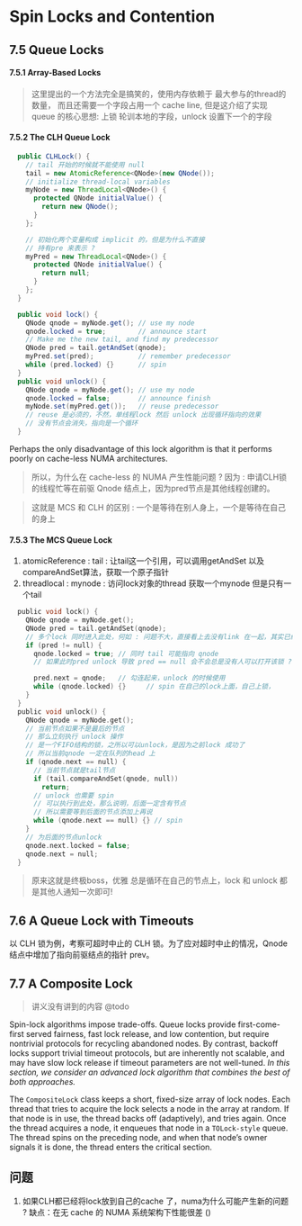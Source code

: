 # Spin Locks and Contention

## 7.5 Queue Locks

#### 7.5.1 Array-Based Locks
> 这里提出的一个方法完全是搞笑的，使用内存依赖于 最大参与的thread的数量，
> 而且还需要一个字段占用一个 cache line, 但是这介绍了实现 queue 的核心思想:
> 上锁 轮训本地的字段，unlock 设置下一个的字段

#### 7.5.2 The CLH Queue Lock
```java
  public CLHLock() {
    // tail 开始的时候就不能使用 null
    tail = new AtomicReference<QNode>(new QNode());
    // initialize thread-local variables
    myNode = new ThreadLocal<QNode>() {
      protected QNode initialValue() {
        return new QNode();
      }
    };

    // 初始化两个变量构成 implicit 的，但是为什么不直接
    // 持有pre 来表示 ?
    myPred = new ThreadLocal<QNode>() {
      protected QNode initialValue() {
        return null;
      }
    };
  }

  public void lock() {
    QNode qnode = myNode.get(); // use my node
    qnode.locked = true;        // announce start
    // Make me the new tail, and find my predecessor
    QNode pred = tail.getAndSet(qnode);
    myPred.set(pred);           // remember predecessor
    while (pred.locked) {}      // spin
  }
  public void unlock() {
    QNode qnode = myNode.get(); // use my node
    qnode.locked = false;       // announce finish
    myNode.set(myPred.get());   // reuse predecessor
    // reuse 是必须的，不然，单线程lock 然后 unlock 出现循环指向的效果
    // 没有节点会消失，指向是一个循环
  }
```

Perhaps the only disadvantage of this lock algorithm is that it performs poorly
on cache-less NUMA architectures.

> 所以，为什么在 cache-less 的 NUMA 产生性能问题 ?
> 因为 : 申请CLH锁的线程忙等在前驱 Qnode 结点上，因为pred节点是其他线程创建的。

> 这就是 MCS 和 CLH 的区别 : 一个是等待在别人身上，一个是等待在自己的身上

#### 7.5.3 The MCS Queue Lock
1. atomicReference : tail : 让tail这一个引用，可以调用getAndSet 以及 compareAndSet算法，获取一个原子指针
2. threadlocal : mynode : 访问lock对象的thread 获取一个mynode 但是只有一个tail

```c
  public void lock() {
    QNode qnode = myNode.get();
    QNode pred = tail.getAndSet(qnode);
    // 多个lock 同时进入此处，何如 : 问题不大，直接看上去没有link 在一起，其实已经形成了队列，
    if (pred != null) {
      qnode.locked = true; // 同时 tail 可能指向 qnode
      // 如果此时pred unlock 导致 pred == null 会不会总是没有人可以打开该锁 ?　不会

      pred.next = qnode;   // 勾连起来，unlock 的时候使用
      while (qnode.locked) {}     // spin 在自己的lock上面，自己上锁，
    }
  }
  public void unlock() {
    QNode qnode = myNode.get();
    // 当前节点如果不是最后的节点
    // 那么立刻执行 unlock 操作
    // 是一个FIFO结构的锁，之所以可以unlock，是因为之前lock 成功了
    // 所以当前qnode 一定在队列的head 上
    if (qnode.next == null) {
      // 当前节点就是tail节点
      if (tail.compareAndSet(qnode, null))
        return;
      // unlock 也需要 spin
      // 可以执行到此处，那么说明，后面一定含有节点
      // 所以需要等到后面的节点添加上再说
      while (qnode.next == null) {} // spin
    }
    // 为后面的节点unlock
    qnode.next.locked = false;
    qnode.next = null;
  }
```
> 原来这就是终极boss，优雅
> 总是循环在自己的节点上，lock 和 unlock 都是其他人通知一次即可!

## 7.6 A Queue Lock with Timeouts
以 CLH 锁为例，考察可超时中止的 CLH 锁。为了应对超时中止的情况，Qnode 结点中增加了指向前驱结点的指针 prev。

## 7.7 A Composite Lock
> 讲义没有讲到的内容
> @todo

Spin-lock algorithms impose trade-offs. Queue locks provide first-come-first served fairness, fast lock release, and low contention, but require nontrivial
protocols for recycling abandoned nodes. By contrast, backoff locks support trivial timeout protocols, but are inherently not scalable, and may have slow lock
release if timeout parameters are not well-tuned. *In this section, we consider an
advanced lock algorithm that combines the best of both approaches.*

The `CompositeLock` class keeps a short, fixed-size array of lock nodes. Each
thread that tries to acquire the lock selects a node in the array at random. If
that node is in use, the thread backs off (adaptively), and tries again. Once the
thread acquires a node, it enqueues that node in a `TOLock-style` queue. The thread
spins on the preceding node, and when that node’s owner signals it is done, the
thread enters the critical section.



## 问题
1. 如果CLH都已经将lock放到自己的cache 了，numa为什么可能产生新的问题 ?
缺点：在无 cache 的 NUMA 系统架构下性能很差 ()
